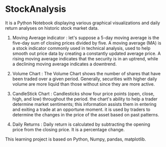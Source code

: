# StockAnalysis

It is a Python Notebook displaying various graphical visualizations and daily return analyses on historic stock market data. 
1. Moving Average indicator :
   let's suppose a 5-day moving average is the five-day sum of closing prices divided by five.
   A moving average (MA) is a stock indicator commonly used in technical analysis, used to help smooth out price data by creating a constantly updated average price. A rising moving average indicates that the security is in an uptrend, while a declining moving average indicates a downtrend.

2. Volume Chart :
   The Volume Chart shows the number of shares that have been traded over a given period.
   Generally, securities with higher daily volume are more liquid than those without since they are more active.

3. CandleStick Chart :
   Candlesticks show four price points (open, close, high, and low) throughout the period.
   the chart's ability to help a trader determine market sentiments; this information assists them in entering and exiting a trade at an opportune moment. it is used by traders to determine the changes in the price of the asset based on past patterns.

4. Daily Returns :
   Daily return is calculated by subtracting the opening price from the closing price. It is a percentage change.

This learning project is based on Python, Numpy, pandas, matplotlib.
